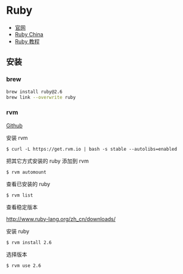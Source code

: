 # Ruby

* [官网](https://www.ruby-lang.org)
* [Ruby China](https://ruby-china.org/)
* [Ruby 教程](http://www.runoob.com/ruby/ruby-tutorial.html)

## 安装

### brew

```sh
brew install ruby@2.6
brew link --overwrite ruby
```

### rvm

[Github](https://github.com/rvm/rvm)

安装 rvm

```shell
$ curl -L https://get.rvm.io | bash -s stable --autolibs=enabled
```

把其它方式安装的 ruby 添加到 rvm

```shell
$ rvm automount
```

查看已安装的 ruby

```shell
$ rvm list
```

查看稳定版本

<http://www.ruby-lang.org/zh_cn/downloads/>

安装 ruby

```shell
$ rvm install 2.6
```

选择版本

```shell
$ rvm use 2.6
```
